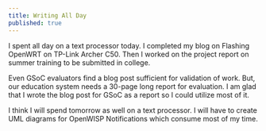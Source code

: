 ```yaml
---
title: Writing All Day
published: true
---
```


I spent all day on a text processor today. I completed my blog on Flashing
OpenWRT on TP-Link Archer C50. Then I worked on the project report on summer
training to be submitted in college.

Even GSoC evaluators find a blog post sufficient for validation of work.
But, our education system needs a 30-page long report for evaluation.
I am glad that I wrote the blog post for GSoC as a report so I could utilize
most of it.

I think I will spend tomorrow as well on a text processor. I will have to
create UML diagrams for OpenWISP Notifications which consume most of my time.
